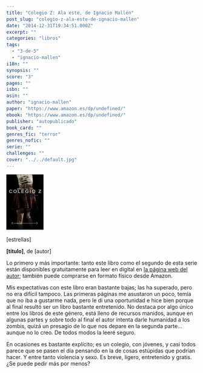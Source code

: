 ```yaml
---
title: "Colegio Z: Ala este, de Ignacio Mallén"
post_slug: "colegio-z-ala-este-de-ignacio-mallen"
date: "2014-12-31T19:34:51.000Z"
excerpt: ""
categories: "libros"
tags: 
  - "3-de-5"
  - "ignacio-mallen"
i18n: ""
synopsis: ""
score: "3"
pages: ""
isbn: ""
asin: ""
author: "ignacio-mallen"
paper: "https://www.amazon.es/dp/undefined/"
ebook: "https://www.amazon.es/dp/undefined/"
publisher: "autopublicado"
book_card: ""
genres_fic: "terror"
genres_nofic: ""
serie: ""
challenges: ""
cover: "../../default.jpg"
---
```


![[titulo-foto]](images/ala-este-p.jpg)

\[estrellas\]

**\[titulo\]**, de \[autor\]

Lo primero y más importante: tanto este libro como el segundo de esta serie están disponibles gratuitamente para leer en digital en [la página web del autor](http://www.colegioz.es/); también puede comprarse en formato físico desde Amazon.

Mis expectativas con este libro eran bastante bajas; las ha superado, pero no era difícil tampoco. Las primeras páginas me asustaron un poco, temía que no iba a gustarme nada, pero le di una oportunidad e hice bien porque al final resultó ser un libro bastante entretenido. No destaca por algo único entre los libros de este género, está lleno de recursos manidos, aunque en algunas partes y sobre todo al final el autor intenta darle humanidad a los zombis, quizá un presagio de lo que nos depare en la segunda parte… aunque no lo creo. De todos modos la leeré seguro.

En ocasiones es bastante explícito; es un colegio, con jóvenes, y casi todos parece que se pasen el día pensando en la de cosas estúpidas que podrían hacer. Y entre tanto violencia y sexo. Es breve, ligero, entretenido y gratis. ¿Se puede pedir más por menos?
